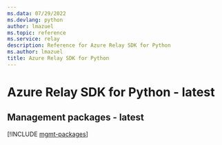 ```yaml
---
ms.data: 07/29/2022
ms.devlang: python
author: lmazuel
ms.topic: reference
ms.service: relay
description: Reference for Azure Relay SDK for Python
ms.author: lmazuel
title: Azure Relay SDK for Python
---
```

# Azure Relay SDK for Python - latest

## Management packages - latest
[!INCLUDE [mgmt-packages](relay-mgmt-index.md)]